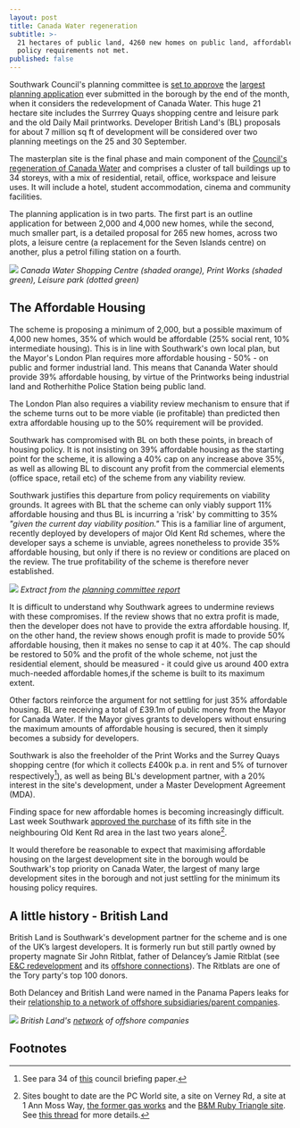 ```yaml
---
layout: post
title: Canada Water regeneration
subtitle: >-
  21 hectares of public land, 4260 new homes on public land, affordable housing
  policy requirements not met.
published: false
---
```

Southwark Council's planning committee is [set to approve](http://planbuild.southwark.gov.uk/documents/?GetDocument=%7b%7b%7b!XG78U8hptdA1Wd%2brEpqcTA%3d%3d!%7d%7d%7d) the [largest planning application](http://planbuild.southwark.gov.uk/documents/?casereference=18/AP/1604&system=DC) ever submitted in the borough by the end of the month, when it considers the redevelopment of Canada Water. This huge 21 hectare site includes the Surrrey Quays shopping centre and leisure park and the old Daily Mail printworks.  Developer British Land's (BL) proposals for about 7 million sq ft of development will be considered over two planning meetings on the 25 and 30 September.

The masterplan site is the final phase and main component of the [Council's regeneration of Canada Water](http://35percent.org/canada-water) and comprises a cluster of tall buildings up to 34 storeys, with a mix of residential, retail, office, workspace and leisure uses.  It will include a hotel, student accommodation, cinema and community facilities.

The planning application is in two parts.  The first part is an outline application for between 2,000 and 4,000 new homes, while the second, much smaller part, is a detailed proposal for 265 new homes, across two plots, a leisure centre (a replacement for the Seven Islands centre) on another, plus a petrol filling station on a fourth. 

  

![](http://crappistmartin.github.io/images/CanadaWaterSiteC.png)
*Canada Water Shopping Centre (shaded orange), Print Works (shaded green), Leisure park (dotted green)*

## The Affordable Housing

The scheme is proposing a minimum of 2,000, but a possible maximum of 4,000 new homes, 35% of which would be affordable (25% social rent, 10% intermediate housing). This is in line with Southwark's own local plan, but the Mayor's London Plan requires more affordable housing - 50% - on public and former industrial land.  This means that Cananda Water should provide 39% affordable housing, by virtue of the Printworks being industrial land and Rotherhithe Police Station being public land.

The London Plan also requires a viability review mechanism to ensure that if the scheme turns out to be more viable (ie profitable) than predicted then extra affordable housing up to the 50% requirement will be provided.

Southwark has compromised with BL on both these points, in breach of housing policy.  It is not insisting on 39% affordable housing as the starting point for the scheme, it is allowing a 40% cap on any increase above 35%, as well as allowing BL to discount any profit from the commercial elements (office space, retail etc) of  the scheme from any viability review. 

Southwark justifies this departure from policy requirements on viability grounds.  It agrees with BL that the scheme can only viably support 11% affordable housing and thus BL is incurring a 'risk' by committing to 35%  _"given the current day viability position."_ This is a familiar line of argument, recently deployed by developers of major Old Kent Rd schemes, where the developer says a scheme is unviable, agrees nonetheless to provide 35% affordable housing, but only if there is no review or conditions are placed on the review.  The true profitability of the scheme is therefore never established.  

![](http://35percent.org/img/reviewexception.png)
*Extract from the [planning committee report](http://planbuild.southwark.gov.uk/documents/?GetDocument=%7b%7b%7b!XG78U8hptdA1Wd%2brEpqcTA%3d%3d!%7d%7d%7d)*

It is difficult to understand why Southwark agrees to undermine reviews with these compromises.  If the review shows that no extra profit is made, then the developer does not have to provide the extra affordable housing.  If, on the other hand, the review shows enough profit is made to provide 50% affordable housing, then it makes no sense to cap it at 40%.  The cap should be restored to 50% and the profit of the whole scheme, not just the residential element, should be measured - it could give us around 400 extra much-needed affordable homes,if the scheme is built to its maximum extent.

Other factors reinforce the argument for not settling for just 35% affordable housing. BL are receiving a total of £39.1m of public money from the Mayor for Canada Water.  If the Mayor gives grants to developers without ensuring the maximum amounts of affordable housing is secured, then it simply becomes a subsidy for developers.

Southwark is also the freeholder of the Print Works and the Surrey Quays shopping centre (for which it collects £400k p.a. in rent and 5% of turnover respectively[^1]), as well as being BL's development partner, with a 20% interest in the site's development, under a Master Development Agreement (MDA).

Finding space for new affordable homes is becoming increasingly difficult. Last week Southwark [approved the purchase](http://moderngov.southwark.gov.uk/documents/s84621/Report%20593%20Old%20Kent%20Road%20acquisition%20of%20site%20to%20deliver%20new%20Council%20housing.pdf) of its fifth site in the neighbouring Old Kent Rd area in the last two years alone[^2].

It would therefore be reasonable to expect that maximising affordable housing on the largest development site in the borough would be Southwark's top priority on Canada Water, the largest of many large development sites in the borough and not just settling for the minimum its housing policy requires. 

## A little history - British Land
British Land is Southwark's development partner for the scheme and is one of the UK’s largest developers. It is formerly run but still partly owned by property magnate Sir John Ritblat, father of Delancey’s Jamie Ritblat (see [E&C redevelopment](http://35percent.org/shopping-centre) and its [offshore connections](http://35percent.org/2014-05-05-manx-connections-the-off-shore-home-of-the-elephants-developers/)). The Ritblats are one of the Tory party's top 100 donors.

Both Delancey and British Land were named in the Panama Papers leaks for their [relationship to a network of offshore subsidiaries/parent companies](https://offshoreleaks.icij.org/nodes/80061680).

![](http://35percent.org/img/BritishLandPanamaPapers.png)
*British Land's [network](https://offshoreleaks.icij.org/nodes/80061680) of offshore companies*

## Footnotes
[^1]: See para 34 of [this](http://moderngov.southwark.gov.uk/documents/s74525/Canada%20water%20Report.pdf) council briefing paper.

[^2]: Sites bought to date are the PC World site, a site on Verney Rd, a site at 1 Ann Moss Way, [the former gas works](https://www.southwarknews.co.uk/news/southwark-council-buys-former-old-kent-road-gas-works-site-15m/) and the [B&M Ruby Triangle site](http://moderngov.southwark.gov.uk/documents/s84621/Report%20593%20Old%20Kent%20Road%20acquisition%20of%20site%20to%20deliver%20new%20Council%20housing.pdf). See [this thread](https://twitter.com/Leo_Pollak/status/1144307552601198598) for more details.

